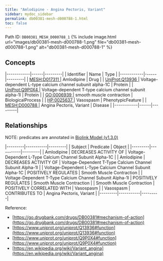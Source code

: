 ```yaml
---
title: "Amlodipine - Angina Pectoris, Variant"
sidebar: mydoc_sidebar
permalink: db00381-mesh-d000788-1.html
toc: false 
---
```



Path ID: `DB00381_MESH_D000788_1`
{% include image.html url="images/db00381-mesh-d000788-1.png" file="db00381-mesh-d000788-1.png" alt="db00381-mesh-d000788-1" %}

## Concepts

|------------|------|---------|
| Identifier | Name | Type    |
|------------|------|---------|
| <a href="https://identifiers.org/MESH:D017311">MESH:D017311 </a> | Amlodipine | Drug |
| <a href="https://identifiers.org/UniProt:Q13936">UniProt:Q13936 </a> | Voltage-dependent L-type calcium channel subunit alpha-1C | Protein |
| <a href="https://identifiers.org/UniProt:Q9P0X4">UniProt:Q9P0X4 </a> | Voltage-dependent T-type calcium channel subunit alpha-1I | Protein |
| <a href="https://identifiers.org/GO:0006939">GO:0006939 </a> | smooth muscle contraction | BiologicalProcess |
| <a href="https://identifiers.org/HP:0025637">HP:0025637 </a> | Vasospasm | PhenotypicFeature |
| <a href="https://identifiers.org/MESH:D000788">MESH:D000788 </a> | Angina Pectoris, Variant | Disease |
|------------|------|---------|

## Relationships


NOTE: predicates are annotated in <a href="https://github.com/biolink/biolink-model/releases/tag/v1.3.0">Biolink Model (v1.3.0)</a>

|---------|-----------|---------|
| Subject | Predicate | Object  |
|---------|-----------|---------|
| Amlodipine | DECREASES ACTIVITY OF | Voltage-Dependent L-Type Calcium Channel Subunit Alpha-1C |
| Amlodipine | DECREASES ACTIVITY OF | Voltage-Dependent T-Type Calcium Channel Subunit Alpha-1I |
| Voltage-Dependent L-Type Calcium Channel Subunit Alpha-1C | POSITIVELY REGULATES | Smooth Muscle Contraction |
| Voltage-Dependent T-Type Calcium Channel Subunit Alpha-1I | POSITIVELY REGULATES | Smooth Muscle Contraction |
| Smooth Muscle Contraction | POSITIVELY CORRELATED WITH | Vasospasm |
| Vasospasm | CONTRIBUTES TO | Angina Pectoris, Variant |
|---------|-----------|---------|

Reference: 
  - [https://go.drugbank.com/drugs/DB00381#mechanism-of-action](https://go.drugbank.com/drugs/DB00381#mechanism-of-action)
  - [https://www.uniprot.org/uniprot/Q13936#function](https://www.uniprot.org/uniprot/Q13936#function)
  - [https://www.uniprot.org/uniprot/Q9P0X4#function](https://www.uniprot.org/uniprot/Q9P0X4#function)
  - [https://en.wikipedia.org/wiki/Variant_angina](https://en.wikipedia.org/wiki/Variant_angina)
